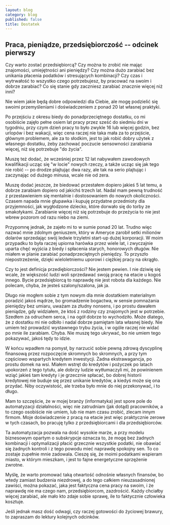 ```yaml
---
layout: blog
category: blog
published: false
title: Dostatek
---
```

## Praca, pieniądze, przedsiębiorczość -- odcinek pierwszy

Czy warto zostać przedsiębiorcą? Czy można to zrobić nie mając znajomości, umiejętności ani pieniędzy? Czy można dużo zarabiać bez unikania płacenia podatków i stresujących kombinacji? Czy czas i wytrwałość to wszystko czego potrzebujesz, by pracować na swoim i dobrze zarabiać? Co się stanie gdy zaczniesz zarabiać znacznie więcej niż inni?

Nie wiem jakie będą dobre odpowiedzi dla Ciebie, ale mogę podzielić się swoimi przemyśleniami i doświadczeniem z ponad 20 lat własnej praktyki.

Po przejściu z okresu biedy do ponadprzeciętnego dostatku, co mi osobiście zajęło pełne osiem lat pracy przez sześć do siedmiu dni w tygodniu, przy czym dzień pracy to było zwykle 16 lub więcej godzin, bez urlopów i bez wakacji, więc cena raczej nie taka mała za to przejście, głównym problemem, ale za to słodkim, jest to jak robić dobry użytek z własnego dostatku, żeby zachować poczucie sensowności zarabiania więcej, niż się potrzebuje "do życia".

Muszę też dodać, że wcześniej przez 12 lat nabywałem zawodowych kwalifikacji ucząc się "w locie" nowych rzeczy, a także ucząc się jak tego nie robić -- po drodze plajtując dwa razy, ale tak na serio plajtując i zaczynając od dużego minusa, wcale nie od zera.

Muszę dodać jeszcze, że biedować przestałem dopiero jakieś 5 lat temu, a dobrze zarabiam dopiero od jakichś trzech lat. Nadal mam pewną trudność z przestawieniem się mentalnie i dostosowaniem do nowych okoliczności. Czasem napada mnie głupawka i kupuję przydatne przedmioty dla przyjemności, jak wygłodzone dziecko, które dorwało się do torby ze smakołykami. Zarabianie więcej niż się potrzebuje do przeżycia to nie jest wbrew pozorom od razu niebo na ziemi.

Przypomnę jednak, że zajeło mi to w sumie ponad 20 lat. Trudno więc nazwać mnie zdolnym geniuszem, który w Ameryce zarobił setki milionów dolarów sprzedając swój ledwie trzyletni start-up dużej korporacji. W moim przypadku to była raczej upiorna harówka przez wiele lat, i zwyczajnie uparta chęć wyjścia z biedy i spłacenia starych, honorowych długów. Nie miałem w planie zarabiać ponadprzeciętnych pieniędzy. To przyszło niepostrzeżenie, dzięki wieloletniemu uporowi i ciężkiej pracy na okrągło.

Czy to jest definicja przediębiorczości? Nie jestem pewien. I nie dziwię się wcale, że większość ludzi woli sprzedawać swoją pracę na etacie u kogoś innego. Bycie przedsiębiorcą to naprawdę nie jest robota dla każdego. Nie polecam, chyba, że jesteś szalony/szalona, jak ja.

Długo nie mogłem sobie z tym nowym dla mnie dostatkiem materialnym poradzić jakoś mądrze, bo gromadzenie bogactwa, w sensie pomnażania pieniędzy bez umiaru, uważam za złudny nonsens, i po prostu dawałem pieniądze, gdy widziałem, że ktoś z rodziny czy znajomych jest w potrzebie. Szedłem za odruchem serca, i na ogół dobrze to wychodziło. Może dlatego, że z dostatku mi nie odbiło i nadal dobrze pamiętam lata własnej biedy. Nie umiem też prowadzić wystawnego trybu życia, i w ogóle raczej nie widać po mnie ile zarabiam. Chyba. Nie muszę tego ukrywać, bo nie umiem tego pokazywać, jakoś tędy to idzie.

W końcu wpadłem na pomysł, by narzucić sobie pewną zdrową dyscyplinę finansową przez rozpoczęcie skromnych bo skromnych, a przy tym częściowo wspartych kredytem inwestycji. Żadna ekstrawagancja, po prostu domek na wsi. Miałem wstręt do kredytów i pożyczek po latach upokorzeń z tego tytułu, ale dobrzy ludzie wytłumaczyli mi, że powinienem wziąć jakieś tam kredyty i je grzecznie spłacać, bo dobrej historii kredytowej nie buduje się przez unikanie kredytów, a kiedyś może się ona przydać. Niby oczywistość, ale trzeba było mnie do niej przekonywać, i to długo.

Mam to szczęście, że w mojej branży (informatyka) jest spore pole do automatyzacji działalności, więc nie zatrudniam (jak dotąd) pracowników, a to czego osobiście nie umiem, lub nie mam czasu zrobić, zlecam innym firmom. Moje doświadczenie z pracą na etacie jest więc praktycznie zerowe w tych czasach, bo pracuję tylko z przedsiębiorcami i dla przedsiębiorców.

Ta automatyzacja pozwala na dość wysokie marże, a przy modelu biznesowym opartym o subskrypcje oznacza to, że mogę bez żadnych kombinacji i optymalizacji płacić grzecznie wszystkie podatki, nie obawiać się żadnych kontroli i z tego powodu mieć naprawdę spokojny sen. To co zostaje zupełnie mnie zadowala. Cieszę się, że moimi podatkami wspieram miasto, w którym mieszkam, i jest to fajne energetyczne sprzężenie zwrotne.

Myślę, że warto promować taką otwartość odnośnie własnych finansów, bo wtedy zamiast budzenia niezdrowej, a do tego całkiem nieuzasadnionej zawiści, można pokazać, jaka jest faktyczna cena pracy na swoim, i że naprawdę nie ma czego nam, przedsiębiorcom, zazdrościć. Każdy chciałby więcej zarabiać, ale mało kto zdaje sobie sprawę, ile to faktycznie człowieka kosztuje.

Jeśli jednak masz dość odwagi, czy raczej gotowości do życiowej brawury, to zapraszam do lektury kolejnych odcinków.

